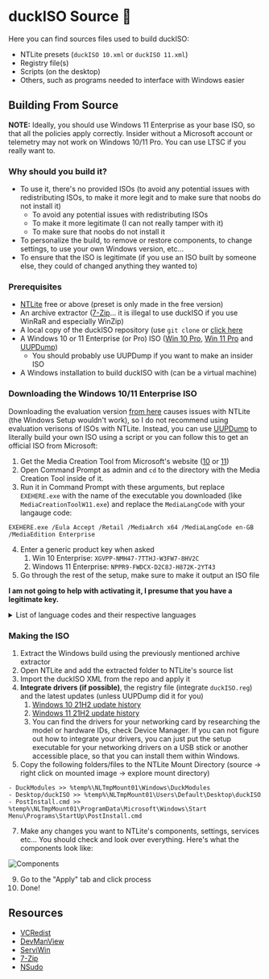 # duckISO Source 🦆
Here you can find sources files used to build duckISO:
- NTLite presets (`duckISO 10.xml` or `duckISO 11.xml`)
- Registry file(s)
- Scripts (on the desktop)
- Others, such as programs needed to interface with Windows easier

## Building From Source

**NOTE:** Ideally, you should use Windows 11 Enterprise as your base ISO, so that all the policies apply correctly. Insider without a Microsoft account or telemetry may not work on Windows 10/11 Pro. You can use LTSC if you really want to.

### Why should you build it? 
- To use it, there's no provided ISOs (to avoid any potential issues with redistributing ISOs, to make it more legit and to make sure that noobs do not install it)
  - To avoid any potential issues with redistributing ISOs
  - To make it more legitimate (I can not really tamper with it)
  - To make sure that noobs do not install it
- To personalize the build, to remove or restore components, to change settings, to use your own Windows version, etc...
- To ensure that the ISO is legitimate (if you use an ISO built by someone else, they could of changed anything they wanted to)

### Prerequisites
- [NTLite](https://www.ntlite.com/) free or above (preset is only made in the free version)
- An archive extractor ([7-Zip](https://www.7-zip.org/)... it is illegal to use duckISO if you use WinRaR and especially WinZip)
- A local copy of the duckISO repository (use `git clone` or [click here](https://github.com/duckISO/duckISO/archive/refs/heads/main.zip)
- A Windows 10 or 11 Enterprise (or Pro) ISO ([Win 10 Pro](https://www.microsoft.com/en-gb/software-download/windows10), [Win 11 Pro](https://www.microsoft.com/software-download/windows11) and [UUPDump](https://uupdump.net/))
	- You should probably use UUPDump if you want to make an insider ISO
- A Windows installation to build duckISO with (can be a virtual machine)

### Downloading the Windows 10/11 Enterprise ISO
Downloading the evaluation version [from here](https://www.microsoft.com/en-us/evalcenter/download-windows-11-enterprise) causes issues with NTLite (the Windows Setup wouldn't work), so I do not recommend using evaluation verisons of ISOs with NTLite. Instead, you can use [UUPDump](https://uupdump.net/) to literally build your own ISO using a script or you can follow this to get an official ISO from Microsoft:
1. Get the Media Creation Tool from Microsoft's website ([10](https://www.microsoft.com/en-gb/software-download/windows10) or [11](https://www.microsoft.com/software-download/windows11))
2. Open Command Prompt as admin and `cd` to the directory with the Media Creation Tool inside of it.
3. Run it in Command Prompt with these arguments, but replace `EXEHERE.exe` with the name of the executable you downloaded (like `MediaCreationToolW11.exe`) and replace the `MediaLangCode` with your langauge code:
```
EXEHERE.exe /Eula Accept /Retail /MediaArch x64 /MediaLangCode en-GB /MediaEdition Enterprise
```
4. Enter a generic product key when asked
	1. Win 10 Enterprise: `XGVPP-NMH47-7TTHJ-W3FW7-8HV2C`
    2. Windows 11 Enterprise: `NPPR9-FWDCX-D2C8J-H872K-2YT43`
5. Go through the rest of the setup, make sure to make it output an ISO file

**I am not going to help with activating it, I presume that you have a legitimate key.**

<details><summary>List of language codes and their respective languages</summary>

**Note:** Other languages that are not English are not officially supported by the scripts or me and you may have issues.

| Language code | Language |
| ----------- | ----------- |
| af | Afrikaans |
| af-ZA | Afrikaans (South Africa) |
| ar | Arabic |
| ar-AE | Arabic (U.A.E.) |
| ar-BH | Arabic (Bahrain) |
| ar-DZ | Arabic (Algeria) |
| ar-EG | Arabic (Egypt) |
| ar-IQ | Arabic (Iraq) |
| ar-JO | Arabic (Jordan) |
| ar-KW | Arabic (Kuwait) |
| ar-LB | Arabic (Lebanon) |
| ar-LY | Arabic (Libya) |
| ar-MA | Arabic (Morocco) |
| ar-OM | Arabic (Oman) |
| ar-QA | Arabic (Qatar) |
| ar-SA | Arabic (Saudi Arabia) |
| ar-SY | Arabic (Syria) |
| ar-TN | Arabic (Tunisia) |
| ar-YE | Arabic (Yemen) |
| az | Azeri (Latin) |
| az-AZ | Azeri (Latin) (Azerbaijan) |
| az-AZ | Azeri (Cyrillic) (Azerbaijan) |
| be | Belarusian |
| be-BY | Belarusian (Belarus) |
| bg | Bulgarian |
| bg-BG | Bulgarian (Bulgaria) |
| bs-BA | Bosnian (Bosnia and Herzegovina) |
| ca | Catalan |
| ca-ES | Catalan (Spain) |
| cs | Czech |
| cs-CZ | Czech (Czech Republic) |
| cy | Welsh |
| cy-GB | Welsh (United Kingdom) |
| da | Danish |
| da-DK | Danish (Denmark) |
| de | German |
| de-AT | German (Austria) |
| de-CH | German (Switzerland) |
| de-DE | German (Germany) |
| de-LI | German (Liechtenstein) |
| de-LU | German (Luxembourg) |
| dv | Divehi |
| dv-MV | Divehi (Maldives) |
| el | Greek |
| el-GR | Greek (Greece) |
| en | English |
| en-AU | English (Australia) |
| en-BZ | English (Belize) |
| en-CA | English (Canada) |
| en-CB | English (Caribbean) |
| en-GB | English (United Kingdom) |
| en-IE | English (Ireland) |
| en-JM | English (Jamaica) |
| en-NZ | English (New Zealand) |
| en-PH | English (Republic of the Philippines) |
| en-TT | English (Trinidad and Tobago) |
| en-US | English (United States) |
| en-ZA | English (South Africa) |
| en-ZW | English (Zimbabwe) |
| eo | Esperanto |
| es | Spanish |
| es-AR | Spanish (Argentina) |
| es-BO | Spanish (Bolivia) |
| es-CL | Spanish (Chile) |
| es-CO | Spanish (Colombia) |
| es-CR | Spanish (Costa Rica) |
| es-DO | Spanish (Dominican Republic) |
| es-EC | Spanish (Ecuador) |
| es-ES | Spanish (Castilian) |
| es-ES | Spanish (Spain) |
| es-GT | Spanish (Guatemala) |
| es-HN | Spanish (Honduras) |
| es-MX | Spanish (Mexico) |
| es-NI | Spanish (Nicaragua) |
| es-PA | Spanish (Panama) |
| es-PE | Spanish (Peru) |
| es-PR | Spanish (Puerto Rico) |
| es-PY | Spanish (Paraguay) |
| es-SV | Spanish (El Salvador) |
| es-UY | Spanish (Uruguay) |
| es-VE | Spanish (Venezuela) |
| et | Estonian |
| et-EE | Estonian (Estonia) |
| eu | Basque |
| eu-ES | Basque (Spain) |
| fa | Farsi |
| fa-IR | Farsi (Iran) |
| fi | Finnish |
| fi-FI | Finnish (Finland) |
| fo | Faroese |
| fo-FO | Faroese (Faroe Islands) |
| fr | French |
| fr-BE | French (Belgium) |
| fr-CA | French (Canada) |
| fr-CH | French (Switzerland) |
| fr-FR | French (France) |
| fr-LU | French (Luxembourg) |
| fr-MC | French (Principality of Monaco) |
| gl | Galician |
| gl-ES | Galician (Spain) |
| gu | Gujarati |
| gu-IN | Gujarati (India) |
| he | Hebrew |
| he-IL | Hebrew (Israel) |
| hi | Hindi |
| hi-IN | Hindi (India) |
| hr | Croatian |
| hr-BA | Croatian (Bosnia and Herzegovina) |
| hr-HR | Croatian (Croatia) |
| hu | Hungarian |
| hu-HU | Hungarian (Hungary) |
| hy | Armenian |
| hy-AM | Armenian (Armenia) |
| id | Indonesian |
| id-ID | Indonesian (Indonesia) |
| is | Icelandic |
| is-IS | Icelandic (Iceland) |
| it | Italian |
| it-CH | Italian (Switzerland) |
| it-IT | Italian (Italy) |
| ja | Japanese |
| ja-JP | Japanese (Japan) |
| ka | Georgian |
| ka-GE | Georgian (Georgia) |
| kk | Kazakh |
| kk-KZ | Kazakh (Kazakhstan) |
| kn | Kannada |
| kn-IN | Kannada (India) |
| ko | Korean |
| ko-KR | Korean (Korea) |
| kok | Konkani |
| kok-IN | Konkani (India) |
| ky | Kyrgyz |
| ky-KG | Kyrgyz (Kyrgyzstan) |
| lt | Lithuanian |
| lt-LT | Lithuanian (Lithuania) |
| lv | Latvian |
| lv-LV | Latvian (Latvia) |
| mi | Maori |
| mi-NZ | Maori (New Zealand) |
| mk | FYRO Macedonian |
| mk-MK | FYRO Macedonian (Former Yugoslav Republic of Macedonia) |
| mn | Mongolian |
| mn-MN | Mongolian (Mongolia) |
| mr | Marathi |
| mr-IN | Marathi (India) |
| ms | Malay |
| ms-BN | Malay (Brunei Darussalam) |
| ms-MY | Malay (Malaysia) |
| mt | Maltese |
| mt-MT | Maltese (Malta) |
| nb | Norwegian (Bokm?l) |
| nb-NO | Norwegian (Bokm?l) (Norway) |
| nl | Dutch |
| nl-BE | Dutch (Belgium) |
| nl-NL | Dutch (Netherlands) |
| nn-NO | Norwegian (Nynorsk) (Norway) |
| ns | Northern Sotho |
| ns-ZA | Northern Sotho (South Africa) |
| pa | Punjabi |
| pa-IN | Punjabi (India) |
| pl | Polish |
| pl-PL | Polish (Poland) |
| ps | Pashto |
| ps-AR | Pashto (Afghanistan) |
| pt | Portuguese |
| pt-BR | Portuguese (Brazil) |
| pt-PT | Portuguese (Portugal) |
| qu | Quechua |
| qu-BO | Quechua (Bolivia) |
| qu-EC | Quechua (Ecuador) |
| qu-PE | Quechua (Peru) |
| ro | Romanian |
| ro-RO | Romanian (Romania) |
| ru | Russian |
| ru-RU | Russian (Russia) |
| sa | Sanskrit |
| sa-IN | Sanskrit (India) |
| se | Sami (Northern) |
| se-FI | Sami (Northern) (Finland) |
| se-FI | Sami (Skolt) (Finland) |
| se-FI | Sami (Inari) (Finland) |
| se-NO | Sami (Northern) (Norway) |
| se-NO | Sami (Lule) (Norway) |
| se-NO | Sami (Southern) (Norway) |
| se-SE | Sami (Northern) (Sweden) |
| se-SE | Sami (Lule) (Sweden) |
| se-SE | Sami (Southern) (Sweden) |
| sk | Slovak |
| sk-SK | Slovak (Slovakia) |
| sl | Slovenian |
| sl-SI | Slovenian (Slovenia) |
| sq | Albanian |
| sq-AL | Albanian (Albania) |
| sr-BA | Serbian (Latin) (Bosnia and Herzegovina) |
| sr-BA | Serbian (Cyrillic) (Bosnia and Herzegovina) |
| sr-SP | Serbian (Latin) (Serbia and Montenegro) |
| sr-SP | Serbian (Cyrillic) (Serbia and Montenegro) |
| sv | Swedish |
| sv-FI | Swedish (Finland) |
| sv-SE | Swedish (Sweden) |
| sw | Swahili |
| sw-KE | Swahili (Kenya) |
| syr | Syriac |
| syr-SY | Syriac (Syria) |
| ta | Tamil |
| ta-IN | Tamil (India) |
| te | Telugu |
| te-IN | Telugu (India) |
| th | Thai |
| th-TH | Thai (Thailand) |
| tl | Tagalog |
| tl-PH | Tagalog (Philippines) |
| tn | Tswana |
| tn-ZA | Tswana (South Africa) |
| tr | Turkish |
| tr-TR | Turkish (Turkey) |
| tt | Tatar |
| tt-RU | Tatar (Russia) |
| ts | Tsonga |
| uk | Ukrainian |
| uk-UA | Ukrainian (Ukraine) |
| ur | Urdu |
| ur-PK | Urdu (Islamic Republic of Pakistan) |
| uz | Uzbek (Latin) |
| uz-UZ | Uzbek (Latin) (Uzbekistan) |
| uz-UZ | Uzbek (Cyrillic) (Uzbekistan) |
| vi | Vietnamese |
| vi-VN | Vietnamese (Viet Nam) |
| xh | Xhosa |
| xh-ZA | Xhosa (South Africa) |
| zh | Chinese |
| zh-CN | Chinese (S) |
| zh-HK | Chinese (Hong Kong) |
| zh-MO | Chinese (Macau) |
| zh-SG | Chinese (Singapore) |
| zh-TW | Chinese (T) |
| zu | Zulu |
| zu-ZA | Zulu (South Africa) |

</details>

### Making the ISO
1. Extract the Windows build using the previously mentioned archive extractor
2. Open NTLite and add the extracted folder to NTLite's source list
3. Import the duckISO XML from the repo and apply it
4. **Integrate drivers (if possible)**, the registry file (integrate `duckISO.reg`) and the latest updates (unless UUPDump did it for you)
	1. [Windows 10 21H2 update history](https://support.microsoft.com/en-us/topic/windows-10-update-history-857b8ccb-71e4-49e5-b3f6-7073197d98fb)
	2. [Windows 11 21H2 update history](https://support.microsoft.com/en-us/topic/windows-11-update-history-a19cd327-b57f-44b9-84e0-26ced7109ba9)
	3. You can find the drivers for your networking card by researching the model or hardware IDs, check Device Manager. If you can not figure out how to integrate your drivers, you can just put the setup executable for your networking drivers on a USB stick or another accessible place, so that you can install them within Windows.
5. Copy the following folders/files to the NTLite Mount Directory (source -> right click on mounted image -> explore mount directory)
  ```
  - DuckModules >> %temp%\NLTmpMount01\Windows\DuckModules
  - Desktop/duckISO >> %temp%\NLTmpMount01\Users\Default\Desktop\duckISO
  - PostInstall.cmd >> %temp%\NLTmpMount01\ProgramData\Microsoft\Windows\Start Menu\Programs\StartUp\PostInstall.cmd
  ```
7. Make any changes you want to NTLite's components, settings, services etc... You should check and look over everything. Here's what the components look like:

![Components](https://user-images.githubusercontent.com/65787561/180858573-6c0e06f1-c25e-4c9e-9a50-d558846706de.png)

9. Go to the "Apply" tab and click process
10. Done!

## Resources
- [VCRedist](https://github.com/abbodi1406/vcredist)
- [DevManView](https://www.nirsoft.net/utils/device_manager_view.html)
- [ServiWin](https://www.nirsoft.net/utils/serviwin.html)
- [7-Zip](https://www.7-zip.org)
- [NSudo](https://github.com/m2team/NSudo)

